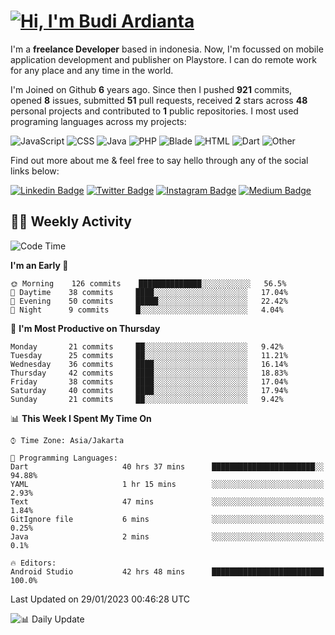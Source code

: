 # [![Hi, I'm Budi Ardianta](https://readme-typing-svg.herokuapp.com?size=24&vCenter=true&lines=%F0%9F%91%8B+Hi%2C+I'm+Budi+Ardianta+;%F0%9F%92%BB+Android+And+Web+Developer+)](https://git.io/typing-svg)

I'm a **freelance Developer** based in indonesia. Now, I'm focussed on mobile application development and publisher on Playstore. I can do remote work for any place and any time in the world.

I'm Joined on Github **6** years ago. Since then I pushed **921** commits, opened **8** issues, submitted **51** pull requests, received **2** stars across **48** personal projects and contributed to **1** public repositories.
I most used programing languages across my projects:

![JavaScript](https://img.shields.io/badge/-JavaScript-%23f1e05a?style=flat&logo=JavaScript&logoColor=white)
![CSS](https://img.shields.io/badge/-CSS-%23563d7c?style=flat&logo=CSS&logoColor=white)
![Java](https://img.shields.io/badge/-Java-%23b07219?style=flat&logo=Java&logoColor=white)
![PHP](https://img.shields.io/badge/-PHP-%234F5D95?style=flat&logo=PHP&logoColor=white)
![Blade](https://img.shields.io/badge/-Blade-%23f7523f?style=flat&logo=Blade&logoColor=white)
![HTML](https://img.shields.io/badge/-HTML-%23e34c26?style=flat&logo=HTML&logoColor=white)
![Dart](https://img.shields.io/badge/-Dart-%2300B4AB?style=flat&logo=Dart&logoColor=white)
![Other](https://img.shields.io/badge/-Other-%23ededed?style=flat&logo=Other&logoColor=white)

Find out more about me & feel free to say hello through any of the social links below:

[![Linkedin Badge](https://img.shields.io/badge/-budiardianata-blue?style=flat&logo=Linkedin&logoColor=white&link=https://www.linkedin.com/in/budiardianata/)](https://www.linkedin.com/in/budiardianata/)
[![Twitter Badge](https://img.shields.io/badge/-budiardianata-%231DA1F2.svg?style=flat&logo=twitter&logoColor=white&link=https://www.twitter.com/budiardianata)](https://www.linkedin.com/in/budiardianata/)
[![Instagram Badge](https://img.shields.io/badge/-budiardianata-purple?style=flat&logo=instagram&logoColor=white&link=https://instagram.com/budiardianata/)](https://instagram.com/budiardianata)
[![Medium Badge](https://img.shields.io/badge/-@budiardianata-%2312100E.svg?style=flat&logo=Medium&logoColor=white&link=https://medium.com/@budiardianata/)](https://medium.com/@budiardianata)

## 👨‍💻 Weekly Activity
<!--START_SECTION:waka-->
![Code Time](http://img.shields.io/badge/Code%20Time-1%2C605%20hrs%2028%20mins-blue)

**I'm an Early 🐤** 

```text
🌞 Morning    126 commits    ██████████████░░░░░░░░░░░   56.5% 
🌆 Daytime    38 commits     ████░░░░░░░░░░░░░░░░░░░░░   17.04% 
🌃 Evening    50 commits     █████░░░░░░░░░░░░░░░░░░░░   22.42% 
🌙 Night      9 commits      █░░░░░░░░░░░░░░░░░░░░░░░░   4.04%

```
📅 **I'm Most Productive on Thursday** 

```text
Monday       21 commits     ██░░░░░░░░░░░░░░░░░░░░░░░   9.42% 
Tuesday      25 commits     ██░░░░░░░░░░░░░░░░░░░░░░░   11.21% 
Wednesday    36 commits     ████░░░░░░░░░░░░░░░░░░░░░   16.14% 
Thursday     42 commits     ████░░░░░░░░░░░░░░░░░░░░░   18.83% 
Friday       38 commits     ████░░░░░░░░░░░░░░░░░░░░░   17.04% 
Saturday     40 commits     ████░░░░░░░░░░░░░░░░░░░░░   17.94% 
Sunday       21 commits     ██░░░░░░░░░░░░░░░░░░░░░░░   9.42%

```


📊 **This Week I Spent My Time On** 

```text
⌚︎ Time Zone: Asia/Jakarta

💬 Programming Languages: 
Dart                     40 hrs 37 mins      ███████████████████████░░   94.88% 
YAML                     1 hr 15 mins        ░░░░░░░░░░░░░░░░░░░░░░░░░   2.93% 
Text                     47 mins             ░░░░░░░░░░░░░░░░░░░░░░░░░   1.84% 
GitIgnore file           6 mins              ░░░░░░░░░░░░░░░░░░░░░░░░░   0.25% 
Java                     2 mins              ░░░░░░░░░░░░░░░░░░░░░░░░░   0.1%

🔥 Editors: 
Android Studio           42 hrs 48 mins      █████████████████████████   100.0%

```


 Last Updated on 29/01/2023 00:46:28 UTC
<!--END_SECTION:waka-->

![📊 Daily Update](https://github.com/budiardianata/budiardianata/actions/workflows/update-activity.yml/badge.svg)

